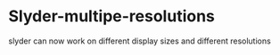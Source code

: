 # Slyder-multipe-resolutions
slyder can now work on different display sizes and different resolutions
